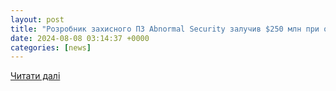 ```yaml
---
layout: post
title: "Розробник захисного ПЗ Abnormal Security залучив $250 млн при оцінці у $5,1 млрд InVenture"
date: 2024-08-08 03:14:37 +0000
categories: [news]
---
```


[Читати далі](https://inventure.com.ua/uk/news/world/rozrobnik-zahisnogo-pz-abnormal-security-zaluchiv-dollar250-mln-pri-ocinci-u-dollar51-mlrd)
